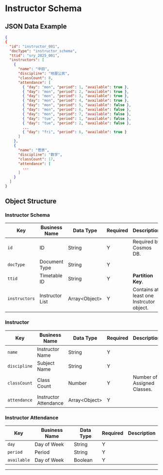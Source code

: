 # Instructor Schema

## JSON Data Example

```json
{
{
  "id": "instructor_001",
  "docType": "instructor_schema",
  "ttid": "sry_2025_001",
  "instructors": [
    {
      "name": "中田",
      "discipline": "地歴公民",
      "classCount": 8,
      "attendance": [
        { "day": "mon", "period": 1, "available": true },
        { "day": "mon", "period": 2, "available": true },
        { "day": "mon", "period": 3, "available": true },
        { "day": "mon", "period": 4, "available": true },
        { "day": "mon", "period": 5, "available": false },
        { "day": "mon", "period": 6, "available": false },
        { "day": "mon", "period": 7, "available": false },
        { "day": "tue", "period": 1, "available": false },
        { "day": "tue", "period": 2, "available": false },
        ...
        { "day": "fri", "period": 6, "available": true }
      ]
    },
    {
      "name": "菅原",
      "discipline": "数学",
      "classCount": 17,
      "attendance": [
        ...
      ]
    }
  ]
}
```

## Object Structure

### Instructor Schema

| Key           | Business Name   | Data Type       | Required | Description                              |
| ------------- | --------------- | --------------- | -------- | ---------------------------------------- |
| `id`          | ID              | String          | Y        | Required by Cosmos DB.                   |
| `docType`     | Document Type   | String          | Y        |                                          |
| `ttid`        | Timetable ID    | String          | Y        | **Partition Key**.                       |
| `instructors` | Instructor List | Array\<Object\> | Y        | Contains at least one Instrcutor object. |

### Instructor

| Key          | Business Name         | Data Type       | Required | Description                 |
| ------------ | --------------------- | --------------- | -------- | --------------------------- |
| `name`       | Instructor Name       | String          | Y        |                             |
| `discipline` | Subject Name          | String          | Y        |                             |
| `classCount` | Class Count           | Number          | Y        | Number of Assigned Classes. |
| `attendance` | Instructor Attendance | Array\<Object\> | Y        |                             |

### Instructor Attendance

| Key         | Business Name | Data Type | Required | Description |
| ----------- | ------------- | --------- | -------- | ----------- |
| `day`       | Day of Week   | String    | Y        |             |
| `period`    | Period        | String    | Y        |             |
| `available` | Day of Week   | Boolean   | Y        |             |

---
